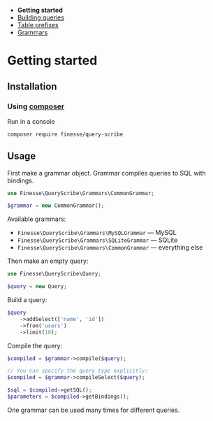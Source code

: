 * **Getting started**
* [Building queries](building-queries.md)
* [Table prefixes](table-prefixes.md)
* [Grammars](grammars.md)


# Getting started

## Installation

### Using [composer](https://getcomposer.org)

Run in a console

```bash
composer require finesse/query-scribe
```


## Usage

First make a grammar object. Grammar compiles queries to SQL with bindings.

```php
use Finesse\QueryScribe\Grammars\CommonGrammar;

$grammar = new CommonGrammar();
``` 

Available grammars:

* `Finesse\QueryScribe\Grammars\MySQLGrammar` — MySQL
* `Finesse\QueryScribe\Grammars\SQLiteGrammar` — SQLite
* `Finesse\QueryScribe\Grammars\CommonGrammar` — everything else

Then make an empty query:

```php
use Finesse\QueryScribe\Query;

$query = new Query;
```

Build a query:

```php
$query
    ->addSelect(['name', 'id'])
    ->from('users')
    ->limit(10);
```

Compile the query:

```php
$compiled = $grammar->compile($query);

// You can specify the query type explicitly:
$compiled = $grammar->compileSelect($query);

$sql = $compiled->getSQL();
$parameters = $compiled->getBindings();
```

One grammar can be used many times for different queries.

